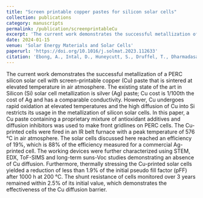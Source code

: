 ```yaml
---
title: "Screen printable copper pastes for silicon solar cells"
collection: publications
category: manuscripts
permalink: /publication/screenprintableCu
excerpt: 'The current work demonstrates the successful metallization of a PERC silicon solar cell with screen-printable copper (Cu) paste that is sintered at elevated temperature in air atmosphere. The existing state of the art in Silicon (Si) solar cell metallization is silver (Ag) paste; Cu cost is 1/100th the cost of Ag and has a comparable conductivity. However, Cu undergoes rapid oxidation at elevated temperatures and the high diffusion of Cu into Si restricts its usage in the metallization of silicon solar cells. In this paper, a Cu paste containing a proprietary mixture of antioxidant additives and diffusion inhibitors was used to make front gridlines on PERC cells. The Cu-printed cells were fired in an IR belt furnace with a peak temperature of 576 °C in air atmosphere. The solar cells discussed here reached an efficiency of 19%, which is 88% of the efficiency measured for a commercial Ag-printed cell. The working devices were further characterized using STEM, EDX, ToF-SIMS and long-term suns-Voc studies demonstrating an absence of Cu diffusion. Furthermore, thermally stressing the Cu-printed solar cells yielded a reduction of less than 1.9% of the initial pseudo fill factor (pFF) after 1000 h at 200 °C. The shunt resistance of cells monitored over 3 years remained within 2.5% of its initial value, which demonstrates the effectiveness of the Cu diffusion barrier.'
date: 2024-01-15
venue: 'Solar Energy Materials and Solar Cells'
paperurl: 'https://doi.org/10.1016/j.solmat.2023.112633'
citation: 'Ebong, A., Intal, D., Huneycutt, S., Druffel, T., Dharmadasa, R., Elmer, K., & Nambo, A. (2024). Screen printable copper pastes for silicon solar cells. Solar Energy Materials and Solar Cells, 265, 112633.'
---
```


The current work demonstrates the successful metallization of a PERC silicon solar cell with screen-printable copper (Cu) paste that is sintered at elevated temperature in air atmosphere. The existing state of the art in Silicon (Si) solar cell metallization is silver (Ag) paste; Cu cost is 1/100th the cost of Ag and has a comparable conductivity. However, Cu undergoes rapid oxidation at elevated temperatures and the high diffusion of Cu into Si restricts its usage in the metallization of silicon solar cells. In this paper, a Cu paste containing a proprietary mixture of antioxidant additives and diffusion inhibitors was used to make front gridlines on PERC cells. The Cu-printed cells were fired in an IR belt furnace with a peak temperature of 576 °C in air atmosphere. The solar cells discussed here reached an efficiency of 19%, which is 88% of the efficiency measured for a commercial Ag-printed cell. The working devices were further characterized using STEM, EDX, ToF-SIMS and long-term suns-Voc studies demonstrating an absence of Cu diffusion. Furthermore, thermally stressing the Cu-printed solar cells yielded a reduction of less than 1.9% of the initial pseudo fill factor (pFF) after 1000 h at 200 °C. The shunt resistance of cells monitored over 3 years remained within 2.5% of its initial value, which demonstrates the effectiveness of the Cu diffusion barrier.
